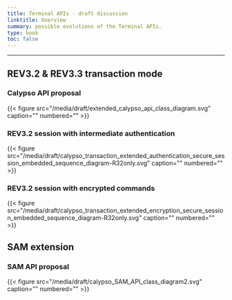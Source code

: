 ```yaml
---
title: Terminal APIs - draft discussion
linktitle: Overview
summary: possible evolutions of the Terminal APIs.
type: book
toc: false
---
```


---


## REV3.2 & REV3.3 transaction mode

### Calypso API proposal
{{< figure src="/media/draft/extended_calypso_api_class_diagram.svg" caption="" numbered="" >}}

### REV3.2 session with intermediate authentication
{{< figure src="/media/draft/calypso_transaction_extended_authentication_secure_session_embedded_sequence_diagram-R32only.svg" caption="" numbered="" >}}

### REV3.2 session with encrypted commands
{{< figure src="/media/draft/calypso_transaction_extended_encryption_secure_session_embedded_sequence_diagram-R32only.svg" caption="" numbered="" >}}

## SAM extension

### SAM API proposal
{{< figure src="/media/draft/calypso_SAM_API_class_diagram2.svg" caption="" numbered="" >}}





